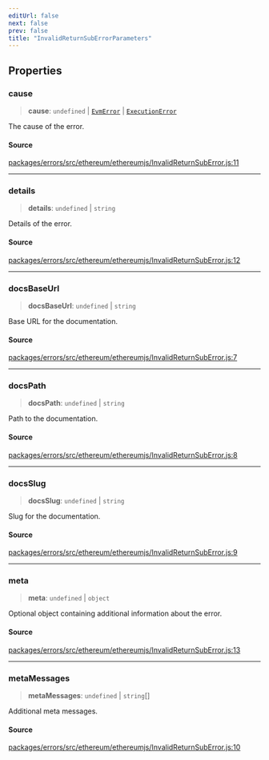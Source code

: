 ```yaml
---
editUrl: false
next: false
prev: false
title: "InvalidReturnSubErrorParameters"
---
```


## Properties

### cause

> **cause**: `undefined` \| [`EvmError`](/reference/tevm/evm/classes/evmerror/) \| [`ExecutionError`](/reference/tevm/errors/classes/executionerror/)

The cause of the error.

#### Source

[packages/errors/src/ethereum/ethereumjs/InvalidReturnSubError.js:11](https://github.com/evmts/tevm-monorepo/blob/main/packages/errors/src/ethereum/ethereumjs/InvalidReturnSubError.js#L11)

***

### details

> **details**: `undefined` \| `string`

Details of the error.

#### Source

[packages/errors/src/ethereum/ethereumjs/InvalidReturnSubError.js:12](https://github.com/evmts/tevm-monorepo/blob/main/packages/errors/src/ethereum/ethereumjs/InvalidReturnSubError.js#L12)

***

### docsBaseUrl

> **docsBaseUrl**: `undefined` \| `string`

Base URL for the documentation.

#### Source

[packages/errors/src/ethereum/ethereumjs/InvalidReturnSubError.js:7](https://github.com/evmts/tevm-monorepo/blob/main/packages/errors/src/ethereum/ethereumjs/InvalidReturnSubError.js#L7)

***

### docsPath

> **docsPath**: `undefined` \| `string`

Path to the documentation.

#### Source

[packages/errors/src/ethereum/ethereumjs/InvalidReturnSubError.js:8](https://github.com/evmts/tevm-monorepo/blob/main/packages/errors/src/ethereum/ethereumjs/InvalidReturnSubError.js#L8)

***

### docsSlug

> **docsSlug**: `undefined` \| `string`

Slug for the documentation.

#### Source

[packages/errors/src/ethereum/ethereumjs/InvalidReturnSubError.js:9](https://github.com/evmts/tevm-monorepo/blob/main/packages/errors/src/ethereum/ethereumjs/InvalidReturnSubError.js#L9)

***

### meta

> **meta**: `undefined` \| `object`

Optional object containing additional information about the error.

#### Source

[packages/errors/src/ethereum/ethereumjs/InvalidReturnSubError.js:13](https://github.com/evmts/tevm-monorepo/blob/main/packages/errors/src/ethereum/ethereumjs/InvalidReturnSubError.js#L13)

***

### metaMessages

> **metaMessages**: `undefined` \| `string`[]

Additional meta messages.

#### Source

[packages/errors/src/ethereum/ethereumjs/InvalidReturnSubError.js:10](https://github.com/evmts/tevm-monorepo/blob/main/packages/errors/src/ethereum/ethereumjs/InvalidReturnSubError.js#L10)
